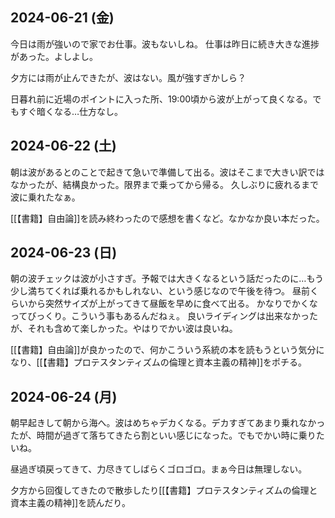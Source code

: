 ## 2024-06-21 (金)

今日は雨が強いので家でお仕事。波もないしね。
仕事は昨日に続き大きな進捗があった。よしよし。

夕方には雨が止んできたが、波はない。風が強すぎかしら？

日暮れ前に近場のポイントに入った所、19:00頃から波が上がって良くなる。でもすぐ暗くなる…仕方なし。

## 2024-06-22 (土)

朝は波があるとのことで起きて急いで準備して出る。波はそこまで大きい訳ではなかったが、結構良かった。限界まで乗ってから帰る。
久しぶりに疲れるまで波に乗れたなぁ。

[[【書籍】自由論]]を読み終わったので感想を書くなど。なかなか良い本だった。

## 2024-06-23 (日)

朝の波チェックは波が小さすぎ。予報では大きくなるという話だったのに…もう少し満ちてくれば乗れるかもしれない、という感じなので午後を待つ。
昼前くらいから突然サイズが上がってきて昼飯を早めに食べて出る。
かなりでかくなってびっくり。こういう事もあるんだねぇ。
良いライディングは出来なかったが、それも含めて楽しかった。やはりでかい波は良いね。

[[【書籍】自由論]]が良かったので、何かこういう系統の本を読もうという気分になり、[[【書籍】プロテスタンティズムの倫理と資本主義の精神]]をポチる。

## 2024-06-24 (月)

朝早起きして朝から海へ。波はめちゃデカくなる。デカすぎてあまり乗れなかったが、時間が過ぎて落ちてきたら割といい感じになった。でもでかい時に乗りたいね。

昼過ぎ頃戻ってきて、力尽きてしばらくゴロゴロ。まぁ今日は無理しない。

夕方から回復してきたので散歩したり[[【書籍】プロテスタンティズムの倫理と資本主義の精神]]を読んだり。